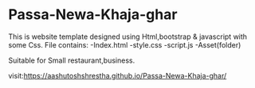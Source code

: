 # Passa-Newa-Khaja-ghar
This is website template designed using Html,bootstrap & javascript with some Css.
File contains:
  -Index.html
  -style.css
  -script.js
  -Asset(folder)
 
Suitable for Small restaurant,business.

visit:https://aashutoshshrestha.github.io/Passa-Newa-Khaja-ghar/
